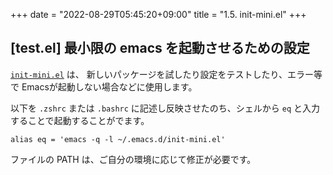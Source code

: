 +++
date = "2022-08-29T05:45:20+09:00"
title = "1.5. init-mini.el"
+++
## [test.el] 最小限の emacs を起動させるための設定

[`init-mini.el`](https://github.com/minorugh/dotfiles/blob/main/.emacs.d/init-mini.el) は、
新しいパッケージを試したり設定をテストしたり、エラー等で Emacsが起動しない場合などに使用します。

以下を `.zshrc` または `.bashrc` に記述し反映させたのち、シェルから `eq` と入力することで起動することがでます。

```zshrc
alias eq = 'emacs -q -l ~/.emacs.d/init-mini.el'
```

ファイルの PATH は、ご自分の環境に応じて修正が必要です。

